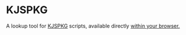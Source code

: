 # KJSPKG

A lookup tool for [KJSPKG](https://github.com/Modern-Modpacks/KJSPKG) scripts, available directly [within your browser.](https://kjspkglookup.modernmodpacks.site)
